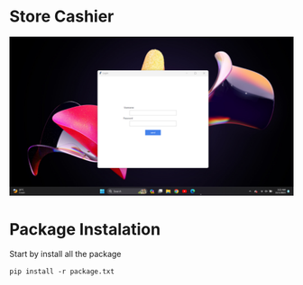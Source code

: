 # Store Cashier
<img src="screenshoot\Login.png" alt="Login" title="Employee Data title">

<br>

# Package Instalation
Start by install all the package
```
pip install -r package.txt
```

